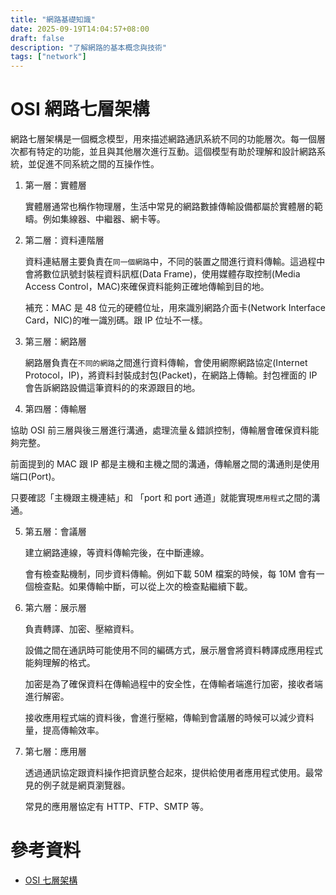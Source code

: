 ```yaml
---
title: "網路基礎知識"
date: 2025-09-19T14:04:57+08:00
draft: false
description: "了解網路的基本概念與技術"
tags: ["network"]
---
```

# OSI 網路七層架構

網路七層架構是一個概念模型，用來描述網路通訊系統不同的功能層次。每一個層次都有特定的功能，並且與其他層次進行互動。這個模型有助於理解和設計網路系統，並促進不同系統之間的互操作性。

1. 第一層：實體層

    實體層通常也稱作物理層，生活中常見的網路數據傳輸設備都屬於實體層的範疇。例如集線器、中繼器、網卡等。

2. 第二層：資料連階層

    資料連結層主要負責在`同一個網路`中，不同的裝置之間進行資料傳輸。這過程中會將數位訊號封裝程資料訊框(Data Frame)，使用媒體存取控制(Media Access Control，MAC)來確保資料能夠正確地傳輸到目的地。

    補充：MAC 是 48 位元的硬體位址，用來識別網路介面卡(Network Interface Card，NIC)的唯一識別碼。跟 IP 位址不一樣。

3. 第三層：網路層

    網路層負責在`不同的網路`之間進行資料傳輸，會使用網際網路協定(Internet Protocol，IP)，將資料封裝成封包(Packet)，在網路上傳輸。封包裡面的 IP 會告訴網路設備這筆資料的的來源跟目的地。

4. 第四層：傳輸層

  協助 OSI 前三層與後三層進行溝通，處理流量＆錯誤控制，傳輸層會確保資料能夠完整。

  前面提到的 MAC 跟 IP 都是主機和主機之間的溝通，傳輸層之間的溝通則是使用端口(Port)。

  只要確認「主機跟主機連結」和 「port 和 port 通道」就能實現`應用程式`之間的溝通。

5. 第五層：會議層

    建立網路連線，等資料傳輸完後，在中斷連線。

    會有檢查點機制，同步資料傳輸。例如下載 50M 檔案的時候，每 10M 會有一個檢查點。如果傳輸中斷，可以從上次的檢查點繼續下載。

6. 第六層：展示層

    負責轉譯、加密、壓縮資料。

    設備之間在通訊時可能使用不同的編碼方式，展示層會將資料轉譯成應用程式能夠理解的格式。

    加密是為了確保資料在傳輸過程中的安全性，在傳輸者端進行加密，接收者端進行解密。

    接收應用程式端的資料後，會進行壓縮，傳輸到會議層的時候可以減少資料量，提高傳輸效率。

7. 第七層：應用層

    透過通訊協定跟資料操作把資訊整合起來，提供給使用者應用程式使用。最常見的例子就是網頁瀏覽器。

    常見的應用層協定有 HTTP、FTP、SMTP 等。

# 參考資料

- [OSI 七層架構](https://vocus.cc/article/618c7853fd8978000108c4d5)
